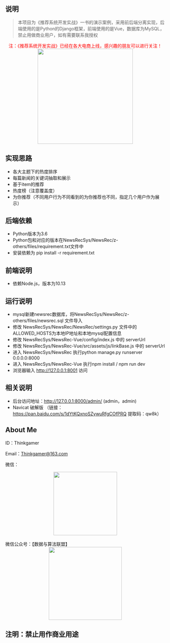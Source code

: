 ## 说明
> 本项目为《推荐系统开发实战》一书的演示案例，采用前后端分离实现，后端使用的是Python的Django框架，前端使用的是Vue，数据库为MySQL，禁止用做商业用户，如有需要联系我授权

<center>
<font color=red>注：《推荐系统开发实战》已经在各大电商上线，感兴趣的朋友可以进行关注！</font>
</center>
<center>
<img src="https://img-blog.csdnimg.cn/20190708234949217.jpeg?x-oss-process=image/watermark,type_ZmFuZ3poZW5naGVpdGk,shadow_10,text_aHR0cHM6Ly90aGlua2dhbWVyLmJsb2cuY3Nkbi5uZXQ=,size_16,color_FFFFFF,t_70" width=300px />
</center>

## 实现思路
- 各大主题下的热度排序
- 每篇新闻的关键词抽取和展示
- 基于item的推荐
- 热度榜（注意覆盖度）
- 为你推荐（不同用户行为不同看到的为你推荐也不同，指定几个用户作为展示）

## 后端依赖
- Python版本为3.6
- Python包和对应的版本在NewsRecSys/NewsRec/z-others/files/requirement.txt文件中
- 安装依赖为 pip install -r requirement.txt

## 前端说明
- 依赖Node.js，版本为10.13

## 运行说明
- mysql新建newsrec数据库，将NewsRecSys/NewsRec/z-others/files/newsrec.sql 文件导入
- 修改 NewsRecSys/NewsRec/NewsRec/settings.py 文件中的ALLOWED_HOSTS为本地IP地址和本地mysql配置信息
- 修改 NewsRecSys/NewsRec-Vue/config/index.js 中的 serverUrl
- 修改 NewsRecSys/NewsRec-Vue/src/assets/js/linkBase.js 中的 serverUrl
- 进入 NewsRecSys/NewsRec 执行python manage.py runserver 0.0.0.0:8000
- 进入 NewsRecSys/NewsRec-Vue 执行npm install /  npm run dev
- 浏览器输入 http://127.0.0.1:8001 访问

## 相关说明
- 后台访问地址：http://127.0.0.1:8000/admin/  (admin，admin)
- Navicat 破解版 （链接：https://pan.baidu.com/s/1dYtKQxnoSZywuRfgCOfPRQ  提取码：qw8k） 

## About Me
ID：Thinkgamer

Email：Thinkgamer@163.com

微信：
<br>
<div align="center"><img src="https://raw.githubusercontent.com/Thinkgamer/books/master/0%E3%80%81Picture/wx.png" width="200" /></div>
<br>
微信公众号：【数据与算法联盟】
<br>
<div align="center"><img src="https://raw.githubusercontent.com/Thinkgamer/books/master/0%E3%80%81Picture/gzh.jpg" width="230"></div>

注明：禁止用作商业用途
-----
